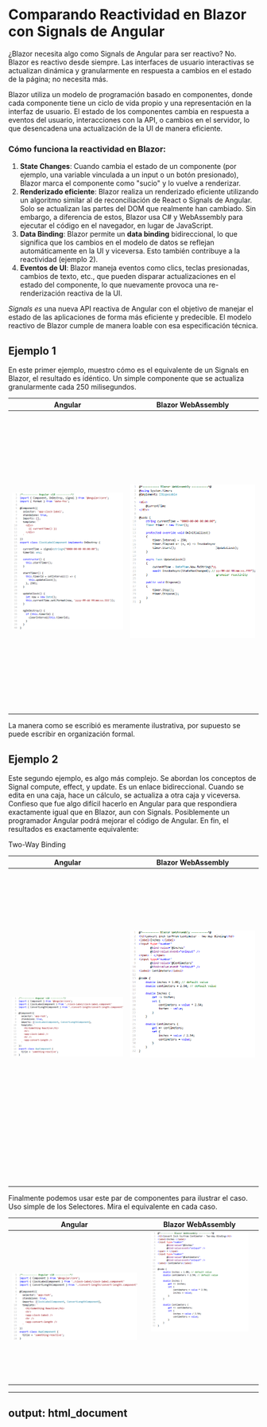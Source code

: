 # Comparando Reactividad en Blazor con Signals de Angular

¿Blazor necesita algo como Signals de Angular para ser reactivo? No. Blazor es reactivo desde siempre. Las interfaces de usuario interactivas se actualizan dinámica y granularmente en respuesta a cambios en el estado de la página; no necesita más.

Blazor utiliza un modelo de programación basado en componentes, donde cada componente tiene un ciclo de vida propio y una representación en la interfaz de usuario. El estado de los componentes cambia en respuesta a eventos del usuario, interacciones con la API, o cambios en el servidor, lo que desencadena una actualización de la UI de manera eficiente.

### **Cómo funciona la reactividad en Blazor:**

1. **State Changes**: Cuando cambia el estado de un componente (por ejemplo, una variable vinculada a un input o un botón presionado), Blazor marca el componente como "sucio" y lo vuelve a renderizar.  
2. **Renderizado eficiente**: Blazor realiza un renderizado eficiente utilizando un algoritmo similar al de reconciliación de React o Signals de Angular. Solo se actualizan las partes del DOM que realmente han cambiado. Sin embargo, a diferencia de estos, Blazor usa C\# y WebAssembly para ejecutar el código en el navegador, en lugar de JavaScript.  
3. **Data Binding**: Blazor permite un **data binding** bidireccional, lo que significa que los cambios en el modelo de datos se reflejan automáticamente en la UI y viceversa. Esto también contribuye a la reactividad (ejemplo 2).  
4. **Eventos de UI**: Blazor maneja eventos como clics, teclas presionadas, cambios de texto, etc., que pueden disparar actualizaciones en el estado del componente, lo que nuevamente provoca una re-renderización reactiva de la UI.

*Signals es* una nueva API reactiva de Angular con el objetivo de manejar el estado de las aplicaciones de forma más eficiente y predecible. El modelo reactivo de Blazor cumple de manera loable con esa especificación técnica. 

## Ejemplo 1

En este primer ejemplo, muestro cómo es el equivalente de un Signals en Blazor, el resultado es idéntico. Un simple componente que se actualiza granularmente cada 250 milisegundos.

<table>
  <thead>
    <tr>
      <th>Angular</th>
      <th>Blazor WebAssembly</th>
    </tr>
  </thead>
  <tbody>
    <tr>
      <td style="vertical-align: top;">
        <img src="https://github.com/harveytriana/SomethingReactive/blob/master/Screens/ng1.png" style="width: 490px; height: 600px; object-fit: contain;" /> 
      </td>
      <td style="vertical-align: top;">
        <img src="https://github.com/harveytriana/SomethingReactive/blob/master/Screens/cs1.png" style="width: 490px; height: 600px; object-fit: contain;" /> 
      </td>
    </tr>
  </tbody>
</table>

La manera como se escribió es meramente ilustrativa, por supuesto se puede escribir en organización formal.

## Ejemplo 2

Este segundo ejemplo, es algo más complejo. Se abordan los conceptos de Signal compute, effect, y update. Es un enlace bidireccional. Cuando se edita en una caja, hace un cálculo, se actualiza a otra caja y viceversa. Confieso que fue algo difícil hacerlo en Angular para que respondiera exactamente igual que en Blazor, aun con Signals. Posiblemente un programador Angular podrá mejorar el código de Angular. En fin, el resultados es exactamente  equivalente:

Two-Way Binding

<table>
  <thead>
    <tr>
      <th>Angular</th>
      <th>Blazor WebAssembly</th>
    </tr>
  </thead>
  <tbody>
    <tr>
      <td style="vertical-align: top;">
        <img src="https://github.com/harveytriana/SomethingReactive/blob/master/Screens/ng3.png" style="width: 490px; height: 630px; object-fit: contain;" /> 
      </td>
      <td style="vertical-align: top;">
        <img src="https://github.com/harveytriana/SomethingReactive/blob/master/Screens/cs2.png" style="width: 490px; height: 500px; object-fit: contain;" /> 
      </td>
    </tr>
  </tbody>
</table>

Finalmente podemos usar este par de componentes para ilustrar el caso. Uso simple de los Selectores. Mira el equivalente en cada caso.
<table>
  <thead>
    <tr>
      <th>Angular</th>
      <th>Blazor WebAssembly</th>
    </tr>
  </thead>
  <tbody>
    <tr>
      <td style="vertical-align: top;">
        <img src="https://github.com/harveytriana/SomethingReactive/blob/master/Screens/ng3.png" style="width: 560px; height: 300px; object-fit: contain;" /> 
      </td>
      <td style="vertical-align: top;">
        <img src="https://github.com/harveytriana/SomethingReactive/blob/master/Screens/cs2.png" style="width: 420px; height: 200px; object-fit: contain;" /> 
      </td>
    </tr>
  </tbody>
</table>

---
output: html_document
---
